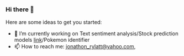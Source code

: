 ### Hi there 👋



Here are some ideas to get you started:

- 🔭 I’m currently working on Text sentiment analysis/Stock prediction models [link](https://github.com/AsterLaoWhy/Thinkful/blob/master/Final_Capstone1.ipynb)/Pokemon identifier
- 📫 How to reach me: jonathon_rylatt@yahoo.com, 
<!--
**AsterLaoWhy/AsterLaoWhy** is a ✨ _special_ ✨ repository because its `README.md` (this file) appears on your GitHub profile.
- 🌱 I’m currently learning ...
- 👯 I’m looking to collaborate on ...
- 🤔 I’m looking for help with ...
- 💬 Ask me about ...

- 😄 Pronouns: ...
- ⚡ Fun fact: ...
-->
